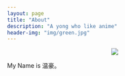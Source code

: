 ```yaml
---
layout: page
title: "About"
description: "A yong who like anime"
header-img: "img/green.jpg"
---
```



<center>
    <p><a href="https://github.com/first12" style="display: block;"><img src="../img/first12.png" align="center"></a></p>
</center>

My Name is 温豪。








